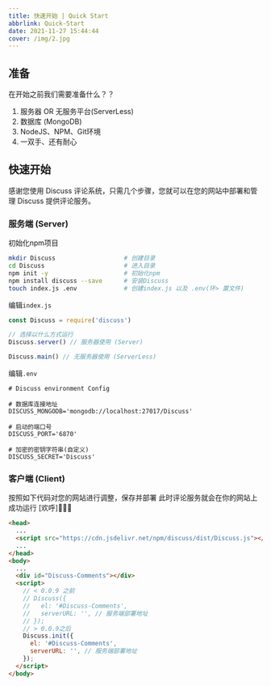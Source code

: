```yaml
---
title: 快速开始 | Quick Start
abbrlink: Quick-Start
date: 2021-11-27 15:44:44
cover: /img/2.jpg
---
```


## 准备

在开始之前我们需要准备什么？？
1. 服务器 OR 无服务平台(ServerLess)
2. 数据库 (MongoDB)
3. NodeJS、NPM、Git环境
4. 一双手、还有耐心

## 快速开始

感谢您使用 Discuss 评论系统，只需几个步骤，您就可以在您的网站中部署和管理 Discuss 提供评论服务。

### 服务端 (Server)

初始化npm项目

```bash
mkdir Discuss                   # 创建目录
cd Discuss                      # 进入目录
npm init -y                     # 初始化npm
npm install discuss --save      # 安装Discuss
touch index.js .env             # 创建index.js 以及 .env(环> 置文件)
```

编辑`index.js`
```js
const Discuss = require('discuss')

// 选择以什么方式运行
Discuss.server() // 服务器使用 (Server)

Discuss.main() // 无服务器使用 (ServerLess)
```
编辑`.env`
```.env
# Discuss environment Config

# 数据库连接地址
DISCUSS_MONGODB='mongodb://localhost:27017/Discuss'

# 启动的端口号
DISCUSS_PORT='6870'

# 加密的密钥字符串(自定义)
DISCUSS_SECRET='Discuss'
```

### 客户端 (Client)

按照如下代码对您的网站进行调整，保存并部署
此时评论服务就会在你的网站上成功运行 [欢呼]🎉🎉🎉

```html
<head>
  ...
  <script src="https://cdn.jsdelivr.net/npm/discuss/dist/Discuss.js"></script>
  ...
</head>
<body>
  ...
  <div id="Discuss-Comments"></div>
  <script>
    // < 0.0.9 之前
    // Discuss({
    //   el: '#Discuss-Comments',
    //   serverURL: '', // 服务端部署地址
    // });
    // > 0.0.9之后
    Discuss.init({
      el: '#Discuss-Comments',
      serverURL: '', // 服务端部署地址
    });
  </script>
</body>
```

